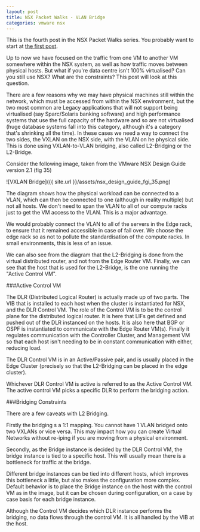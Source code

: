 ```yaml
---
layout: post
title: NSX Packet Walks - VLAN Bridge
categories: vmware nsx
---
```


This is the fourth post in the NSX Packet Walks series. You probably want to start at [the first post](http://vantmet.github.io/2015/02/10/packet-walks).

Up to now we have focused on the traffic from one VM to another VM somewhere within the NSX system, as well as how traffic moves between physical hosts. But what if you're data centre isn't 100% virtualised? Can you still use NSX? What are the constraints? This post will look at this question.

There are a few reasons why we may have physical machines still within the network, which must be accessed from within the NSX environment, but the two most common are Legacy applications that will not support being virtualised (say Sparc/Solaris banking software) and high performance systems that use the full capacity of the hardware and so are not virtualised (huge database systems fall into this category, although it's a category that's shrinking all the time). In these cases we need a way to connect the two sides, the VXLAN  on the NSX side, with the VLAN on he physical side. This is done using VXLAN-to-VLAN bridging, also called L2-Bridging or the L2-Bridge.

Consider the following image, taken from the VMware NSX Design Guide version 2.1 (fig 35)

![VXLAN Bridge]({{ site.url }}/assets/nsx_design_guide_fgi_35.png)

The diagram shows how the physical workload can be connected to a VLAN, which can then be connected to one (although in reality multiple) but not all hosts. We don't need to span the VLAN to all of our compute racks just to get the VM access to the VLAN. This is a major advantage.

We would probably connect the VLAN to all of the servers in the Edge rack, to ensure that it remained accessible in case of fail over. We choose the edge rack so as not to pollute the standardisation of the compute racks. In small environments, this is less of an issue.

We can also see from the diagram that the L2-Bridging is done from the virtual distributed router, and not from the Edge Router VM. Finally, we can see that the host that is used for the L2-Bridge, is the one running the "Active Control VM". 

###Active Control VM

The DLR (Distributed Logical Router) is actually made up of two parts. The VIB that is installed to each host when the cluster is instantiated for NSX, and the DLR Control VM. The role of the Control VM is to be the control plane for the distributed logical router. It is here that LIFs get defined and pushed out of the DLR instanced on the hosts. It is also here that BGP or OSPF is instantiated to communicate with the Edge Router VM(s). Finally it regulates communication with the Controller Cluster, and Management VM so that each host isn't needing to be in constant communication with either, reducing load.

The DLR Control VM is in an Active/Passive pair, and is usually placed in the Edge Cluster (precisely so that the L2-Bridging can be placed in the edge cluster).

Whichever DLR Control VM is active is referred to as the Active Control VM. The active control VM picks a specific DLR to perform the bridging action.

###Bridging Constraints

There are a few caveats with L2 Bridging.

Firstly the bridging s a 1:1 mapping. You cannot have 1 VLAN bridged onto two VXLANs or vice versa. This may impact how you can create Virtual Networks without re-iping if you are moving from a physical environment.

Secondly, as the Bridge instance is decided by the DLR Control VM, the bridge instance is tied to a specific host. This will usually mean there is a bottleneck for traffic at the bridge.

Different bridge instances can be tied into different hosts, which improves this bottleneck a little, but also makes the configuration more complex. Default behavior is to place the Bridge instance on the host with the control VM as in the image, but it can be chosen during configuration, on a case by case basis for each bridge instance.

Although the Control VM decides which DLR instance performs the bridging, no data flows through the control VM. It is all handled by the VIB at the host.


